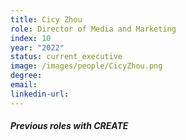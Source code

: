 ```yaml
---
title: Cicy Zhou
role: Director of Media and Marketing
index: 10
year: "2022"
status: current_executive
image: /images/people/CicyZhou.png
degree:
email:
linkedin-url:
---
```

##### Previous roles with CREATE
